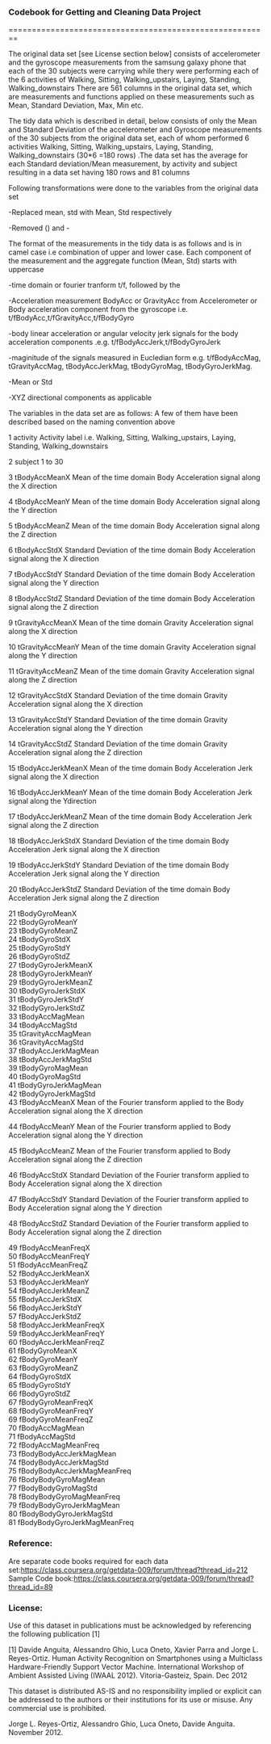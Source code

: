 ### Codebook for Getting and Cleaning Data Project
========================================================

The original data set [see License section below]  consists of accelerometer and the gyroscope measurements from the samsung galaxy phone that each of the 30 subjects were carrying while thery were performing each of the 6 activities of Walking, Sitting, Walking_upstairs, Laying, Standing, Walking_downstairs  There are 561 columns in the original data set, which are measurements and  functions applied on these measurements  such as Mean, Standard Deviation, Max, Min etc. 

The tidy data which is described in detail, below consists of only the Mean and Standard Deviation of the accelerometer and Gyroscope measurements of   the 30 subjects from the original data set, each of whom performed 6 activities Walking, Sitting, Walking_upstairs, Laying, Standing, Walking_downstairs (30*6 =180 rows) .The data set has the average for each Standard deviation/Mean measurement, by activity and subject resulting in a data set having 180 rows and 81 columns

Following transformations were done to the variables from the original data set

-Replaced mean, std with Mean, Std respectively

-Removed () and -  


The format of the measurements in the tidy data is as follows and is in camel case i.e combination of upper and lower case. Each component of the measurement and the aggregate function (Mean, Std) starts with uppercase

-time domain or fourier tranform  t/f,  followed by the 

-Acceleration measurement BodyAcc or GravityAcc  from Accelerometer or Body acceleration component from the gyroscope i.e. t/fBodyAcc,t/fGravityAcc,t/fBodyGyro 

-body linear acceleration or angular velocity  jerk signals for the body acceleration components .e.g. t/fBodyAccJerk,t/fBodyGyroJerk

-maginitude of the signals measured in Eucledian form e.g. t/fBodyAccMag, tGravityAccMag, tBodyAccJerkMag, tBodyGyroMag, tBodyGyroJerkMag. 

-Mean or Std 

-XYZ directional components as applicable

The variables in the data set are as follows: A few of them have been described based on the naming convention above

1 activity                     	Activity label i.e. Walking, Sitting, Walking_upstairs, Laying, Standing, Walking_downstairs

2	subject                      	1 to 30

3	tBodyAccMeanX                 	Mean of the time domain Body Acceleration signal along the X direction

4	tBodyAccMeanY                  	Mean of the time domain Body Acceleration signal along the Y direction

5	tBodyAccMeanZ                 	Mean of the time domain Body Acceleration signal along the Z direction

6	tBodyAccStdX                   	Standard Deviation of the time domain Body Acceleration signal along the X direction

7	tBodyAccStdY                   	Standard Deviation of the time domain Body Acceleration signal along the Y direction

8	tBodyAccStdZ                   	Standard Deviation of the time domain Body Acceleration signal along the Z direction

9	tGravityAccMeanX               	Mean of the time domain Gravity Acceleration signal along the X direction

10	tGravityAccMeanY              	Mean of the time domain Gravity Acceleration signal along the Y direction

11	tGravityAccMeanZ               	Mean of the time domain Gravity Acceleration signal along the Z direction

12	tGravityAccStdX                	Standard Deviation of the time domain Gravity Acceleration signal along the X direction

13	tGravityAccStdY              	  Standard Deviation of the time domain Gravity Acceleration signal along the Y direction

14	tGravityAccStdZ              	  Standard Deviation of the time domain Gravity Acceleration signal along the Z direction

15	tBodyAccJerkMeanX           	  Mean of the time domain Body Acceleration Jerk signal along the X direction

16	tBodyAccJerkMeanY             	Mean of the time domain Body Acceleration Jerk signal along the Ydirection

17	tBodyAccJerkMeanZ              	Mean of the time domain Body Acceleration Jerk signal along the Z direction

18	tBodyAccJerkStdX               	Standard Deviation of the time domain Body Acceleration Jerk signal along the X direction

19	tBodyAccJerkStdY               	Standard Deviation of the time domain Body Acceleration Jerk signal along the Y direction

20	tBodyAccJerkStdZ              	Standard Deviation of the time domain Body Acceleration Jerk signal along the Z direction

21	tBodyGyroMeanX                 	
22	tBodyGyroMeanY               	
23	tBodyGyroMeanZ               	
24	tBodyGyroStdX                	
25	tBodyGyroStdY               	
26	tBodyGyroStdZ                	
27	tBodyGyroJerkMeanX           	
28	tBodyGyroJerkMeanY           	
29	tBodyGyroJerkMeanZ           	
30	tBodyGyroJerkStdX           	
31	tBodyGyroJerkStdY            	
32	tBodyGyroJerkStdZ            	
33	tBodyAccMagMean              	
34	tBodyAccMagStd               	
35	tGravityAccMagMean          	
36	tGravityAccMagStd            	
37	tBodyAccJerkMagMean          	
38	tBodyAccJerkMagStd           	
39	tBodyGyroMagMean             	
40	tBodyGyroMagStd             	
41	tBodyGyroJerkMagMean         	
42	tBodyGyroJerkMagStd          	
43	fBodyAccMeanX                  	Mean of the Fourier transform applied to the  Body Acceleration signal along the X direction

44	fBodyAccMeanY                	  Mean of the  Fourier transform applied to Body Acceleration signal along the Y direction

45	fBodyAccMeanZ               	  Mean of the  Fourier transform applied to Body Acceleration signal along the Z direction

46	fBodyAccStdX                 	  Standard Deviation of the  Fourier transform applied to Body Acceleration signal along the X direction

47	fBodyAccStdY                 	  Standard Deviation of the  Fourier transform applied to Body Acceleration signal along the Y direction

48	fBodyAccStdZ                 	  Standard Deviation of the  Fourier transform applied to Body Acceleration signal along the Z direction

49	fBodyAccMeanFreqX            	
50	fBodyAccMeanFreqY           	
51	fBodyAccMeanFreqZ            	
52	fBodyAccJerkMeanX            	
53	fBodyAccJerkMeanY            	
54	fBodyAccJerkMeanZ            	
55	fBodyAccJerkStdX            	
56	fBodyAccJerkStdY             	
57	fBodyAccJerkStdZ             	
58	fBodyAccJerkMeanFreqX        	
59	fBodyAccJerkMeanFreqY        	
60	fBodyAccJerkMeanFreqZ       	
61	fBodyGyroMeanX               	
62	fBodyGyroMeanY               	
63	fBodyGyroMeanZ               	
64	fBodyGyroStdX                	
65	fBodyGyroStdY               	
66	fBodyGyroStdZ                	
67	fBodyGyroMeanFreqX           	
68	fBodyGyroMeanFreqY           	
69	fBodyGyroMeanFreqZ           	
70	fBodyAccMagMean             	
71	fBodyAccMagStd               	
72	fBodyAccMagMeanFreq          	
73	fBodyBodyAccJerkMagMean      	
74	fBodyBodyAccJerkMagStd       	
75	fBodyBodyAccJerkMagMeanFreq 	
76	fBodyBodyGyroMagMean         	
77	fBodyBodyGyroMagStd          	
78	fBodyBodyGyroMagMeanFreq     	
79	fBodyBodyGyroJerkMagMean     	
80	fBodyBodyGyroJerkMagStd     	
81	fBodyBodyGyroJerkMagMeanFreq	

### Reference:
Are separate code books required for each data set:https://class.coursera.org/getdata-009/forum/thread?thread_id=212
Sample Code book:https://class.coursera.org/getdata-009/forum/thread?thread_id=89

### License:

Use of this dataset in publications must be acknowledged by referencing the following publication [1] 

[1] Davide Anguita, Alessandro Ghio, Luca Oneto, Xavier Parra and Jorge L. Reyes-Ortiz. Human Activity Recognition on Smartphones using a Multiclass Hardware-Friendly Support Vector Machine. International Workshop of Ambient Assisted Living (IWAAL 2012). Vitoria-Gasteiz, Spain. Dec 2012

This dataset is distributed AS-IS and no responsibility implied or explicit can be addressed to the authors or their institutions for its use or misuse. Any commercial use is prohibited.

Jorge L. Reyes-Ortiz, Alessandro Ghio, Luca Oneto, Davide Anguita. November 2012.
